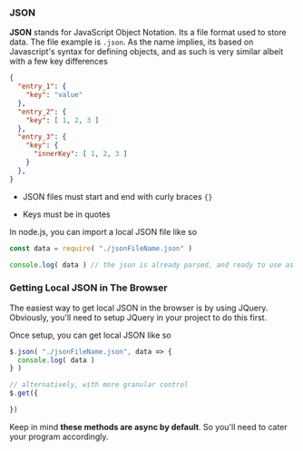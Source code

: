 ### JSON

**JSON** stands for JavaScript Object Notation. Its a file format used to store data. The file example is `.json`. As the name implies, its based on Javascript's syntax for defining objects, and as such is very similar albeit with a few key differences

```json
{
  "entry_1": {
    "key": "value"
  },
  "entry_2": {
    "key": [ 1, 2, 3 ]
  },
  "entry_3": {
    "key": {
      "innerKey": [ 1, 2, 3 ]
    }
  },
}
```

- JSON files must start and end with curly braces `{}`

- Keys must be in quotes

In node.js, you can import a local JSON file like so

```javascript
const data = require( "./jsonFileName.json" )

console.log( data ) // the json is already parsed, and ready to use as a JS object
```

### Getting Local JSON in The Browser

The easiest way to get local JSON in the browser is by using JQuery. Obviously, you'll need to setup JQuery in your project to do this first.

Once setup, you can get local JSON like so

```javascript
$.json( "./jsonFileName.json", data => {
  console.log( data )
} )

// alternatively, with more granular control
$.get({

})
```

Keep in mind **these methods are async by default**. So you'll need to cater your program accordingly.
